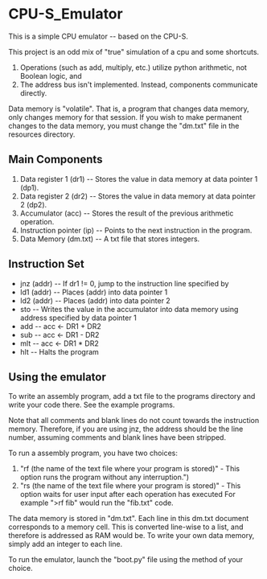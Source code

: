 # CPU-S_Emulator
This is a simple CPU emulator -- based on the CPU-S.

This project is an odd mix of "true" simulation of a cpu and some shortcuts.
1. Operations (such as add, multiply, etc.) utilize python arithmetic, not Boolean logic, and
2. The address bus isn't implemented. Instead, components communicate directly.

Data memory is "volatile". 
That is, a program that changes data memory, only changes memory for that session.
If you wish to make permanent changes to the data memory, you must change the "dm.txt" file in the resources directory.


## Main Components
1. Data register 1 (dr1)     -- Stores the value in data memory at data pointer 1 (dp1).
2. Data register 2 (dr2)     -- Stores the value in data memory at data pointer 2 (dp2).
3. Accumulator (acc)	     -- Stores the result of the previous arithmetic operation.
4. Instruction pointer (ip)  -- Points to the next instruction in the program.
5. Data Memory (dm.txt)      -- A txt file that stores integers.

## Instruction Set
- jnz (addr) -- If dr1 != 0, jump to the instruction line specified by <addr>
- ld1 (addr) -- Places (addr) into data pointer 1
- ld2 (addr) -- Places (addr) into data pointer 2
- sto 	     -- Writes the value in the accumulator into data memory using address specified by data pointer 1
- add        -- acc <- DR1 + DR2
- sub        -- acc <- DR1 - DR2
- mlt        -- acc <- DR1 * DR2
- hlt 	     -- Halts the program

## Using the emulator

To write an assembly program, add a txt file to the programs directory and write your code there.
See the example programs.

Note that all comments and blank lines do not count towards the instruction memory.
Therefore, if you are using jnz, the address should be the line number, assuming comments and blank lines have been stripped.

To run a assembly program, you have two choices:
1. "rf (the name of the text file where your program is stored)"
	   - This option runs the program without any interruption.")
2. "rs (the name of the text file where your program is stored)"
	   - This option waits for user input after each operation has executed
For example ">rf fib" would run the "fib.txt" code.


The data memory is stored in "dm.txt".
Each line in this dm.txt document corresponds to a memory cell.
This is converted line-wise to a list, and therefore is addressed as RAM would be.
To write your own data memory, simply add an integer to each line.


 To run the emulator, launch the "boot.py" file using the method of your choice.                      
                    
